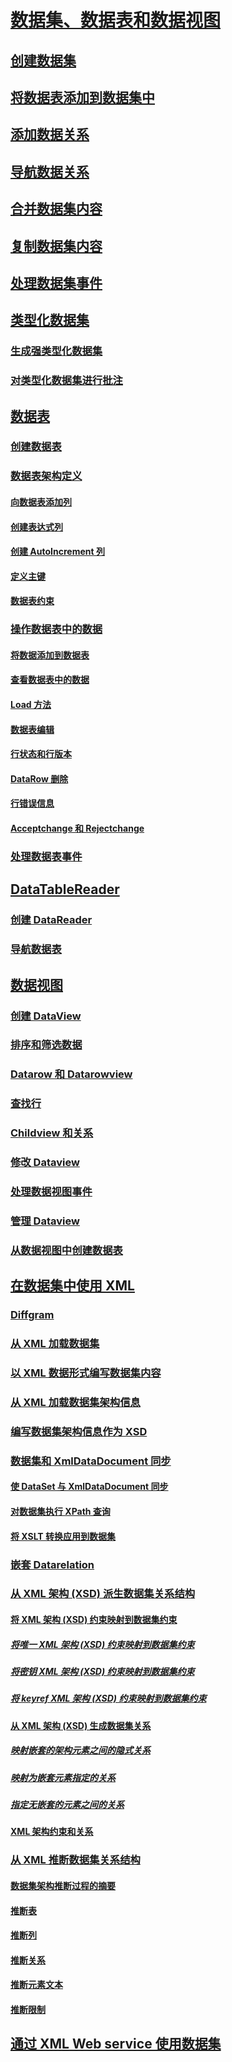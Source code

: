 # [数据集、数据表和数据视图](index.md)
## [创建数据集](creating-a-dataset.md)
## [将数据表添加到数据集中](adding-a-datatable-to-a-dataset.md)
## [添加数据关系](adding-datarelations.md)
## [导航数据关系](navigating-datarelations.md)
## [合并数据集内容](merging-dataset-contents.md)
## [复制数据集内容](copying-dataset-contents.md)
## [处理数据集事件](handling-dataset-events.md)
## [类型化数据集](typed-datasets.md)
### [生成强类型化数据集](generating-strongly-typed-datasets.md)
### [对类型化数据集进行批注](annotating-typed-datasets.md)
## [数据表](datatables.md)
### [创建数据表](creating-a-datatable.md)
### [数据表架构定义](datatable-schema-definition.md)
#### [向数据表添加列](adding-columns-to-a-datatable.md)
#### [创建表达式列](creating-expression-columns.md)
#### [创建 AutoIncrement 列](creating-autoincrement-columns.md)
#### [定义主键](defining-primary-keys.md)
#### [数据表约束](datatable-constraints.md)
### [操作数据表中的数据](manipulating-data-in-a-datatable.md)
#### [将数据添加到数据表](adding-data-to-a-datatable.md)
#### [查看数据表中的数据](viewing-data-in-a-datatable.md)
#### [Load 方法](the-load-method.md)
#### [数据表编辑](datatable-edits.md)
#### [行状态和行版本](row-states-and-row-versions.md)
#### [DataRow 删除](datarow-deletion.md)
#### [行错误信息](row-error-information.md)
#### [Acceptchange 和 Rejectchange](acceptchanges-and-rejectchanges.md)
### [处理数据表事件](handling-datatable-events.md)
## [DataTableReader](datatablereaders.md)
### [创建 DataReader](creating-a-datareader.md)
### [导航数据表](navigating-datatables.md)
## [数据视图](dataviews.md)
### [创建 DataView](creating-a-dataview.md)
### [排序和筛选数据](sorting-and-filtering-data.md)
### [Datarow 和 Datarowview](datarows-and-datarowviews.md)
### [查找行](finding-rows.md)
### [Childview 和关系](childviews-and-relations.md)
### [修改 Dataview](modifying-dataviews.md)
### [处理数据视图事件](handling-dataview-events.md)
### [管理 Dataview](managing-dataviews.md)
### [从数据视图中创建数据表](creating-a-datatable-from-a-dataview.md)
## [在数据集中使用 XML](using-xml-in-a-dataset.md)
### [Diffgram](diffgrams.md)
### [从 XML 加载数据集](loading-a-dataset-from-xml.md)
### [以 XML 数据形式编写数据集内容](writing-dataset-contents-as-xml-data.md)
### [从 XML 加载数据集架构信息](loading-dataset-schema-information-from-xml.md)
### [编写数据集架构信息作为 XSD](writing-dataset-schema-information-as-xsd.md)
### [数据集和 XmlDataDocument 同步](dataset-and-xmldatadocument-synchronization.md)
#### [使 DataSet 与 XmlDataDocument 同步](synchronizing-a-dataset-with-an-xmldatadocument.md)
#### [对数据集执行 XPath 查询](performing-an-xpath-query-on-a-dataset.md)
#### [将 XSLT 转换应用到数据集](applying-an-xslt-transform-to-a-dataset.md)
### [嵌套 Datarelation](nesting-datarelations.md)
### [从 XML 架构 (XSD) 派生数据集关系结构](deriving-dataset-relational-structure-from-xml-schema-xsd.md)
#### [将 XML 架构 (XSD) 约束映射到数据集约束](mapping-xml-schema-xsd-constraints-to-dataset-constraints.md)
##### [将唯一 XML 架构 (XSD) 约束映射到数据集约束](map-unique-xml-schema-xsd-constraints-to-dataset-constraints.md)
##### [将密钥 XML 架构 (XSD) 约束映射到数据集约束](map-key-xml-schema-xsd-constraints-to-dataset-constraints.md)
##### [将 keyref XML 架构 (XSD) 约束映射到数据集约束](map-keyref-xml-schema-xsd-constraints-to-dataset-constraints.md)
#### [从 XML 架构 (XSD) 生成数据集关系](generating-dataset-relations-from-xml-schema-xsd.md)
##### [映射嵌套的架构元素之间的隐式关系](map-implicit-relations-between-nested-schema-elements.md)
##### [映射为嵌套元素指定的关系](map-relations-specified-for-nested-elements.md)
##### [指定无嵌套的元素之间的关系](specify-relations-between-elements-with-no-nesting.md)
#### [XML 架构约束和关系](xml-schema-constraints-and-relationships.md)
### [从 XML 推断数据集关系结构](inferring-dataset-relational-structure-from-xml.md)
#### [数据集架构推断过程的摘要](summary-of-the-dataset-schema-inference-process.md)
#### [推断表](inferring-tables.md)
#### [推断列](inferring-columns.md)
#### [推断关系](inferring-relationships.md)
#### [推断元素文本](inferring-element-text.md)
#### [推断限制](inference-limitations.md)
## [通过 XML Web service 使用数据集](consuming-a-dataset-from-an-xml-web-service.md)

